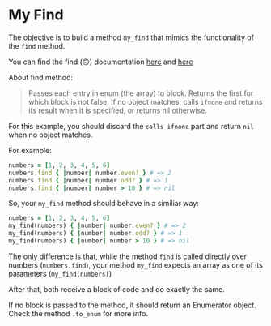 # My Find

The objective is to build a method `my_find` that mimics the functionality of
the `find` method.

You can find the find (🙃) documentation
[here](https://ruby-doc.org/core-2.7.4/Enumerable.html#method-i-find) and
[here](https://rubyapi.org/2.7/o/enumerable#method-i-find)

About find method:

> Passes each entry in enum (the array) to block. Returns the first for which
> block is not false. If no object matches, calls `ifnone` and returns its
> result when it is specified, or returns nil otherwise.

For this example, you should discard the `calls ifnone` part and return `nil`
when no object matches.

For example:

```ruby
numbers = [1, 2, 3, 4, 5, 6]
numbers.find { |number| number.even? } # => 2
numbers.find { |number| number.odd? } # => 1
numbers.find { |number| number > 10 } # => nil

```

So, your `my_find` method should behave in a similiar way:

```ruby
numbers = [1, 2, 3, 4, 5, 6]
my_find(numbers) { |number| number.even? } # => 2
my_find(numbers) { |number| number.odd? } # => 1
my_find(numbers) { |number| number > 10 } # => nil

```

The only difference is that, while the method `find` is called directly over
numbers (`numbers.find`), your method `my_find` expects an array as one of its
parameters (`my_find(numbers)`)

After that, both receive a block of code and do exactly the same.

If no block is passed to the method, it should return an Enumerator object.
Check the method `.to_enum` for more info.
